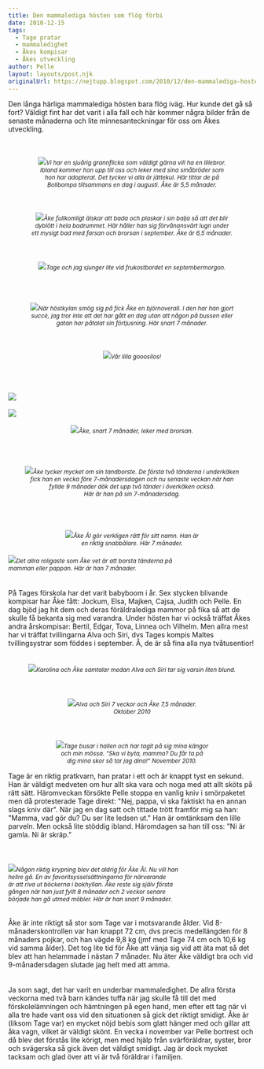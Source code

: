 ```yaml
---
title: Den mammalediga hösten som flög förbi
date: 2010-12-15
tags: 
  - Tage pratar
  - mammaledighet
  - Åkes kompisar
  - Åkes utveckling	
author: Pelle
layout: layouts/post.njk
originalUrl: https://nejtupp.blogspot.com/2010/12/den-mammalediga-hosten-som-flog-forbi.html
---
```


Den långa härliga mammalediga hösten bara flög iväg. Hur kunde det gå så fort? Väldigt fint har det varit i alla fall och här kommer några bilder från de senaste månaderna och lite minnesanteckningar för oss om Åkes utveckling.<br><br><br><div style="text-align: center;"><img src="../../../../img/Yael%2Bp%25C3%25A5%2Bbes%25C3%25B6k-_MG_4202.jpg"><span style="font-size:85%;"><span style="font-style: italic;">Vi har en sjuårig grannflicka som väldigt gärna vill ha en lillebror.<br>Ibland kommer hon upp till oss och leker med sina småbröder som<br>hon har adopterat. Det tycker vi alla är jättekul. Här tittar de på<br>Bolibompa tillsammans en dag  i augusti. Åke är 5,5 månader.<br><br></span> </span></div><br><br><div style="text-align: center;"><img src="../../../../img/Bad%2Boch%2Bdans-_MG_4645.jpg"><span style="font-size:85%;"><span style="font-style: italic;">Åke fullkomligt älskar att bada och plaskar i sin balja så att det blir<br>dyblött i hela badrummet. Här håller han sig förvånansvärt lugn under<br>ett mysigt bad med farsan och brorsan i september. Åke är 6,5 månader.</span> </span></div><br><br><br><div style="text-align: center;"><img src="../../../../img/Hemma%2Bi%2BL%25C3%25A4genheten-_MG_4289.jpg"><span style="font-size:85%;"><span style="font-style: italic;">Tage och jag sjunger lite vid frukostbordet en septembermorgon.<br><br><br></span></span></div><br><br><div style="text-align: center;"><img src="../../../../img/Barnvagnstur-_MG_4729.jpg"><span style="font-size:85%;"><span style="font-style: italic;">När höstkylan smög sig på fick Åke en björnoverall. I den har han gjort<br>succé, jag tror inte att det har gått en dag utan att någon på bussen eller<br>gatan har påtalat sin förtjusning. Här snart 7 månader.<br><br></span> </span></div><br><br><div style="text-align: center;"><img src="../../../../img/Hemmakring-_MG_4668.jpg"><span style="font-size:85%;"><span style="font-style: italic;">Vår lilla gooosilos!<br><br></span> </span></div><br><br><br><img src="../../../../img/%25C3%2585ke%2Bsitter-_MG_4804.jpg"><br><br><img src="../../../../img/%25C3%2585ke%2Bsitter-_MG_4813.jpg"><br><br><div style="text-align: center;"><img src="../../../../img/%25C3%2585ke%2Bsitter-_MG_4834.jpg"><span style="font-size:85%;"><span style="font-style: italic;">Åke, snart 7 månader, leker med brorsan.<br><br></span> </span></div><br><div style="text-align: center;"><span style="font-size:85%;"><br></span></div><br><div style="text-align: center;"><img src="../../../../img/Hemmakring-_MG_5097.jpg"><span style="font-size:85%;"><span style="font-style: italic;">Åke tycker mycket om sin tandborste. De första två tänderna i underkäken<br>fick han en vecka före 7-månadersdagen och nu senaste veckan när han<br>fyllde 9 månader dök det upp två tänder i överkäken också.</span></span><span style="font-size:85%;"><span style="font-style: italic;"><br></span><span style="font-style: italic;">Här är han på sin 7-månadersdag.<br><br></span></span><div style="text-align: center; font-style: italic;"> </div></div><br><br><br><div style="text-align: center;"><img src="../../../../img/Hemmakring-_MG_5029.jpg"><span style="font-size:85%;"><span style="font-style: italic;">Åke Ål gör verkligen rätt för sitt namn. Han är<br>en riktig snabbålare.</span></span><span style="font-size:85%;"><span style="font-style: italic;"> Här 7 månader.</span></span><br><br></div><img src="../../../../img/Hemmakring-_MG_5105.jpg"><span style="font-size:85%;"><span style="font-style: italic;">Det allra roligaste som Åke vet är att borsta tänderna på<br>mamman eller pappan. Här är han 7 månader.</span> </span><br></div><br><br>På Tages förskola har det varit babyboom i år. Sex stycken blivande  kompisar har Åke fått: Jockum, Elsa, Majken, Cajsa, Judith och Pelle. En  dag bjöd jag hit dem och deras föräldralediga mammor på fika så att de  skulle få bekanta sig med varandra. Under hösten har vi också träffat  Åkes andra årskompisar: Bertil, Edgar, Tova, Linnea och Vilhelm. Men  allra mest har vi träffat tvillingarna Alva och Siri, dvs Tages kompis  Maltes tvillingsystrar som föddes i september. Å, de är så fina alla nya  tvåtusentior!<br><div style="text-align: left;"><br></div><br><div style="text-align: center;"><img src="../../../../img/Tvillingbes%25C3%25B6k-_MG_5447.jpg"><span style="font-size:85%;"><span style="font-style: italic;">Karolina och Åke samtalar medan Alva och Siri tar sig varsin liten blund.</span> </span><br></div><br><br><br><div style="text-align: center;"><img src="../../../../img/Tvillingbes%25C3%25B6k-_MG_5461.jpg"><span style="font-size:85%;"><span style="font-style: italic;">Alva och Siri 7 veckor och Åke 7,5 månader.<br>Oktober 2010<br></span> </span></div><br><br><br><div style="text-align: center;"><img src="../../../../img/Hemmabilder-IMG_0029.jpg"><span style="font-size:85%;"><span style="font-style: italic;">Tage busar i hallen och har tagit på sig mina kängor<br>och min mössa.</span><span style="font-style: italic;"> "Ska vi byta, mamma? Du får ta på<br>dig mina skor så tar jag dina!" November 2010.<br><br></span></span><div style="text-align: left;"><span style="font-size:100%;"><span>Tage är en riktig pratkvarn, han pratar i ett och är knappt tyst en sekund. Han är väldigt medveten om hur allt ska vara och noga med att allt sköts på rätt sätt. Häromveckan försökte Pelle stoppa en vanlig kniv i smörpaketet men då protesterade Tage direkt: "Nej, pappa, vi ska faktiskt ha en annan slags kniv där". När jag en dag satt och tittade trött framför mig sa han: "Mamma, vad gör du? Du ser lite ledsen ut." Han är omtänksam den lille parveln. Men också lite stöddig ibland. Häromdagen sa han till oss: "Ni är gamla. Ni är skräp."<br><br></span></span><span style="font-size:100%;"> </span></div></div><br><br><img src="../../../../img/Hemmabilder-_MG_6307.jpg"><span style="font-size:85%;"><span style="font-style: italic;">Någon riktig krypning blev det aldrig för Åke Ål. Nu vill han<br>hellre gå. En av favoritsysselsättningarna för närvarande<br>är att riva ut böckerna i bokhyllan. Åke reste sig själv första<br>gången när han just fyllt 8 månader och 2 veckor senare<br>började han gå utmed möbler. Här är han snart 9 månader.<br><br></span> </span></div><br>Åke är inte riktigt så stor som Tage var i motsvarande ålder. Vid  8-månaderskontrollen var han knappt 72 cm, dvs precis medellängden för 8  månaders pojkar, och han vägde 9,8 kg (jmf med Tage 74 cm och 10,6 kg  vid samma ålder). Det tog lite tid för Åke att vänja sig vid att äta mat så det blev att  han helammade i nästan 7 månader. Nu äter Åke väldigt bra och vid 9-månadersdagen slutade jag helt med att amma.<br><br><br>Ja som sagt, det har varit en underbar mammaledighet. De allra första veckorna med två barn kändes tuffa när jag skulle få till det med förskolelämningen och hämtningen på egen hand, men efter ett tag när vi alla tre hade vant oss vid den situationen så gick det riktigt smidigt. Åke är (liksom Tage var) en mycket nöjd bebis som glatt hänger med och gillar att åka vagn, vilket är väldigt skönt. En vecka i november var Pelle bortrest och då blev det förstås lite körigt, men med hjälp från svärföräldrar, syster, bror och svägerska så gick även det väldigt smidigt. Jag är dock mycket tacksam och glad över att vi är två föräldrar i familjen.
<!-- no comments on this post -->